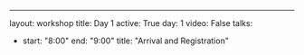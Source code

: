 ---
layout: workshop
title: Day 1
active: True
day: 1
video: False
talks:
- start: "8:00"
  end: "9:00"
  title: "Arrival and Registration"
